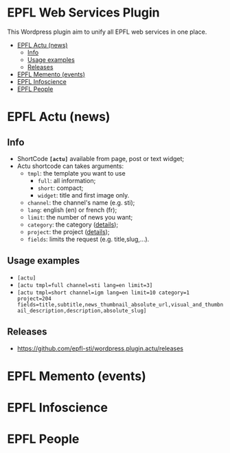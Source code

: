 # EPFL Web Services Plugin
This Wordpress plugin aim to unify all EPFL web services in one place.

<!-- toc -->

- [EPFL Actu (news)](#epfl-actu-news)
  * [Info](#info)
  * [Usage examples](#usage-examples)
  * [Releases](#releases)
- [EPFL Memento (events)](#epfl-memento-events)
- [EPFL Infoscience](#epfl-infoscience)
- [EPFL People](#epfl-people)

<!-- tocstop -->

# EPFL Actu (news)
## Info
* ShortCode **`[actu]`** available from page, post or text widget;
* Actu shortcode can takes arguments:
  * `tmpl`: the template you want to use
    * `full`: all information;
    * `short`: compact;
    * `widget`: title and first image only.
  * `channel`: the channel's name (e.g. sti);
  * `lang`: english (en) or french (fr);
  * `limit`: the number of news you want;
  * `category`: the category ([details](https://actu.epfl.ch/api/v1/categories/));
  * `project`: the project ([details](https://actu.epfl.ch/api/jahia/channels/igm/projects/));
  * `fields`: limits the request (e.g. title,slug,...).

## Usage examples
  * `[actu]`
  * `[actu tmpl=full channel=sti lang=en limit=3]`
  * `[actu tmpl=short channel=igm lang=en limit=10 category=1 project=204 fields=title,subtitle,news_thumbnail_absolute_url,visual_and_thumbnail_description,description,absolute_slug]`

## Releases
* https://github.com/epfl-sti/wordpress.plugin.actu/releases

# EPFL Memento (events)


# EPFL Infoscience


# EPFL People
